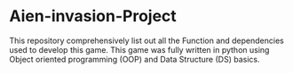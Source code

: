 # Aien-invasion-Project
This repository comprehensively list out all the Function and dependencies used to develop this game. This game was fully written in python using Object oriented programming (OOP) and Data Structure (DS) basics.

